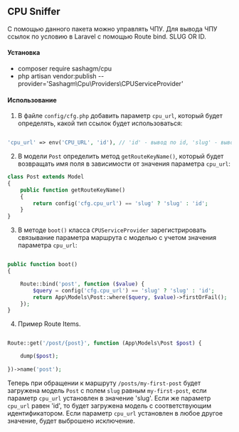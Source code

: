 ## CPU Sniffer

С помощью данного пакета можно управлять ЧПУ. Для вывода ЧПУ ссылок по условию в Laravel с помощью Route bind. SLUG OR ID.


#### Установка

- composer require sashagm/cpu
- php artisan vendor:publish --provider='Sashagm\Cpu\Providers\CPUServiceProvider'



#### Использование 

1. В файле `config/cfg.php` добавить параметр `cpu_url`, который будет определять, какой тип ссылок будет использоваться:

```php

'cpu_url' => env('CPU_URL', 'id'), // 'id' - вывод по id, 'slug' - вывод по slug

```

2. В модели `Post` определить метод `getRouteKeyName()`, который будет возвращать имя поля в зависимости от значения параметра `cpu_url`:

```php
class Post extends Model
{
    public function getRouteKeyName()
    {
        return config('cfg.cpu_url') == 'slug' ? 'slug' : 'id';
    }
}
```

3. В методе `boot()` класса `CPUServiceProvider` зарегистрировать связывание параметра маршрута с моделью с учетом значения параметра `cpu_url`:



```php

public function boot()
{

    Route::bind('post', function ($value) {
        $query = config('cfg.cpu_url') == 'slug' ? 'slug' : 'id';
        return App\Models\Post::where($query, $value)->firstOrFail();
    });
}

```

4. Пример Route Items.

```php

Route::get('/post/{post}', function (App\Models\Post $post) {

    dump($post);
    
})->name('post');
```


Теперь при обращении к маршруту `/posts/my-first-post` будет загружена модель `Post` с полем `slug` равным `my-first-post`, если параметр `cpu_url` установлен в значение 'slug'. Если же параметр `cpu_url` равен 'id', то будет загружена модель с соответствующим идентификатором. Если параметр `cpu_url` установлен в любое другое значение, будет выброшено исключение.

